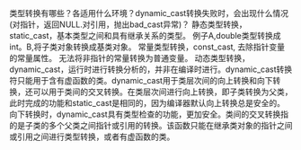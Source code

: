  类型转换有哪些？各适用什么环境？dynamic_cast转换失败时，会出现什么情况(对指针，返回NULL.对引用，抛出bad_cast异常)？
 静态类型转换，static_cast，基本类型之间和具有继承关系的类型。
例子A,double类型转换成int。B,将子类对象转换成基类对象。
常量类型转换，const_cast, 去除指针变量的常量属性。
无法将非指针的常量转换为普通变量。
动态类型转换，dynamic_cast，运行时进行转换分析的，并非在编译时进行。dynamic_cast转换符只能用于含有虚函数的类。dynamic_cast用于类层次间的向上转换和向下转换，还可以用于类间的交叉转换。在类层次间进行向上转换，即子类转换为父类，此时完成的功能和static_cast是相同的，因为编译器默认向上转换总是安全的。向下转换时，dynamic_cast具有类型检查的功能，更加安全。类间的交叉转换指的是子类的多个父类之间指针或引用的转换。该函数只能在继承类对象的指针之间或引用之间进行类型转换，或者有虚函数的类。

